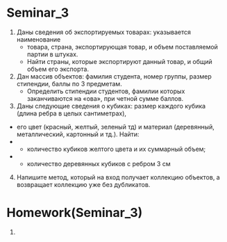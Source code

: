 # Seminar_3

1. Даны сведения об экспортируемых товарах: указывается наименование
    * товара, страна, экспортирующая товар, и объем поставляемой партии в штуках.
    * Найти страны, которые экспортируют данный товар, и общий объем его экспорта.
2. Дан массив объектов: фамилия студента, номер группы, размер стипендии, баллы по 3 предметам.
    * Определить стипендии студентов, фамилии которых заканчиваются на «ова», при четной сумме баллов.
3. Даны следующие сведения о кубиках: размер каждого кубика (длина ребра в целых сантиметрах),
* его цвет (красный, желтый, зеленый тд) и материал (деревянный, металлический, картонный и тд.). Найти:
* - количество кубиков желтого цвета и их суммарный объем;
* - количество деревянных кубиков с ребром 3 см
4. Напишите метод, который на вход получает коллекцию объектов, а возвращает коллекцию уже без дубликатов.

# Homework(Seminar_3)

1. 